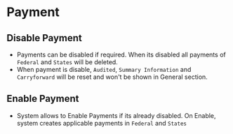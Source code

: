 # Payment


## Disable Payment

- Payments can be disabled if required. When its disabled all payments of `Federal` and `States` will be deleted.
- When payment is disable, `Audited`, `Summary Information` and `Carryforward` will be reset and won't be shown in General section.

## Enable Payment

- System allows to Enable Payments if its already disabled. On Enable, system creates applicable payments in `Federal` and `States`